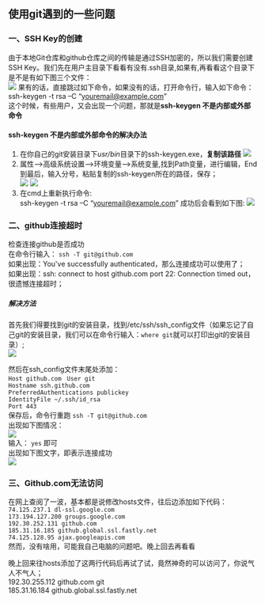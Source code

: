 ## 使用git遇到的一些问题<br>
### 一、SSH Key的创建
由于本地Git仓库和github仓库之间的传输是通过SSH加密的，所以我们需要创建SSH Key。我们先在用户主目录下看看有没有.ssh目录,如果有,再看看这个目录下是不是有如下图三个文件：<br>
![](https://i.imgur.com/HaOeaEo.png)
果有的话，直接跳过如下命令，如果没有的话，打开命令行，输入如下命令：<br>
    ssh-keygen  -t rsa –C “youremail@example.com”<br>
这个时候，有些用户，又会出现一个问题，那就是**ssh-keygen 不是内部或外部命令**<br>
#### ssh-keygen 不是内部或外部命令的解决办法
1. 在你自己的git安装目录下*usr/bin*目录下的ssh-keygen.exe，**复制该路径**
![](https://i.imgur.com/isYDs1h.png)<br>
2. 属性-->高级系统设置-->环境变量-->系统变量,找到Path变量，进行编辑，End到最后，输入分号，粘贴复制的ssh-keygen所在的路径，保存；<br>
![](https://i.imgur.com/yQbay4k.png)
![](https://i.imgur.com/sRUKUSw.png)
3. 在cmd上重新执行命令:<br>
    ssh-keygen  -t rsa –C “youremail@example.com”
成功后会看到如下图:
![](https://i.imgur.com/q5EfOiK.png)

### 二、github连接超时<br>
检查连接github是否成功  
在命令行输入：   `ssh -T git@github.com`  
如果出现：You've successfully authenticated，那么连接成功可以使用了；  
如果出现：ssh: connect to host github.com port 22: Connection timed out，很遗憾连接超时；  

##### 解决方法
首先我们得要找到git的安装目录，找到/etc/ssh/ssh_config文件（如果忘记了自己git的安装目录，我们可以在命令行输入：`where git`就可以打印出git的安装目录）;<br>
![](https://i.imgur.com/XmVFspc.png)  

然后在ssh_config文件末尾处添加：<br>
	`Host github.com `
	`User git`  
	`Hostname ssh.github.com`  
	`PreferredAuthentications publickey`  
	`IdentityFile ~/.ssh/id_rsa`  
	`Port 443`  
保存后，命令行重跑 `ssh -T git@github.com`  
出现如下图情况：  
![](https://i.imgur.com/VdlicvC.png)  
输入： `yes` 即可  
出现如下图文字，即表示连接成功  
![](https://i.imgur.com/JqMRAAr.png)

### 三、Github.com无法访问
在网上查阅了一波，基本都是说修改hosts文件，往后边添加如下代码：<br>
    `74.125.237.1 dl-ssl.google.com`<br>
	`173.194.127.200 groups.google.com`<br>
	`192.30.252.131 github.com`<br>
	`185.31.16.185 github.global.ssl.fastly.net`<br>
	`74.125.128.95 ajax.googleapis.com`<br>
然而，没有啥用，可能我自己电脑的问题吧。晚上回去再看看<br>

晚上回来往hosts添加了这两行代码后再试了试，竟然神奇的可以访问了，你说气人不气人；<br>
    	192.30.255.112  github.com git <br>
		185.31.16.184 github.global.ssl.fastly.net <br>



